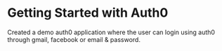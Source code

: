 # Getting Started with Auth0
Created a demo auth0 application where the user can login using auth0 through gmail, facebook or email & password.
